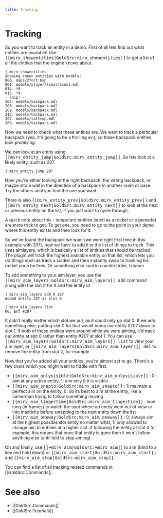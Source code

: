 ```yaml
---
title: Tracking
---
```


# Tracking

So you want to track an entity in a demo. First of all lets find out what entities are available! Use <tt>[[mirv_showentities|GoldSrc:mirv_showentities]]</tt> to get a list of all the entities that the engine knows about.

```
] mirv_showentities
Showing known entities with models:
000. maps/2fort.bsp
001. models/player/scout/scout.mdl
014. *8
015. *9
- snip! -
207. models/backpack.mdl
208. models/backpack.mdl
209. models/backpack.mdl
213. models/backpack.mdl
267. models/caltrop.mdl
268. models/backpack.mdl
```

Now we need to check what these entities are. We want to track a particular backpack (yep, it's going to be a thrilling avi), so these backpack entities look promising.

We can look at an entity using <tt>[[mirv_entity_jump|GoldSrc:mirv_entity_jump]]</tt>. So lets look at a likely entity, such as 207.

```
] mirv_entity_jump 207
```

Now you're either looking at the right backpack, the wrong backpack, or maybe into a wall in the direction of a backpack in another room or base. Try the others until you find the one you want.

There is also <tt>[[mirv_entity_prev|GoldSrc:mirv_entity_prev]]</tt> and <tt>[[mirv_entity_next|GoldSrc:mirv_entity_next]]</TT> to look at the next or previous entity on the list, if you just want to cycle through.

A quick note about this - temporary entities (such as a rocket or a grenade) are more trick to get. To get one, you need to go to the point in your demo where this entity exists and then look for it.

So we've found the backpack we want (we were right first time in this example with 207), now we have to add it to the list of things to track. This uses aimlayers, which is basically a list of entities that should be tracked. The plugin will track the highest available entity on that list, which lets you do things such as track a soldier and then instantly swap to tracking his rocket once he fires. Or something else cool in counterstrike, I dunno.

To add something to your aim layer, you use the <tt>[[mirv_aim_layers|GoldSrc:mirv_aim_layers]] add</tt> command along with the slot # for it and the entity id

```
] mirv_aim_layers add 0 207
Added entity 207 at slot 0

] mirv_aim_layers list
00. Ent #207
```

It didn't really matter which slot we put, as it could only go slot 0. If we add something else, putting slot 0 for that would bump our entity #207 down to slot 1. If both of these entities were around while we were aiming, it'd track our entity at slot 0 rather than entity #207 at slot 1. You can use <tt>[[mirv_aim_layers|GoldSrc:mirv_aim_layers]] list</tt> to view your aim layer, or <tt>[[mirv_aim_layers|GoldSrc:mirv_aim_layers]] del</tt> to remove the entity from slot 2, for example.

Now that you've added all your entities, you're almost set to go. There's a few cvars which you might want to fiddle with first.

* <tt>[[mirv_aim_onlyvisible|GoldSrc:mirv_aim_onlyvisible]]</tt> : 0: aim at any active entity, 1: aim only if it is visible
* <tt>[[mirv_aim_snapto|GoldSrc:mirv_aim_snapto]]</tt> : 1: maintain a perfect aim on the entity, 0: do its best to aim at the entity, like a camerman trying to follow something moving
* <tt>[[mirv_aim_lingertime|GoldSrc:mirv_aim_lingertime]]</tt> : how long (in frames) to watch the spot where an entity went out of view or into inactivity before swapping to the next entity down the list
* <tt>[[mirv_aim_oneway|GoldSrc:mirv_aim_oneway]]</tt> : 0: always aim at the highest possible slot entity no matter what, 1: only allowed to change aim to entities at a higher slot. if following the entity at slot 0 for example, this means that once that entity is gone then it won't follow anything else (until told to stop aiming)

Oh and finally, use <tt>[[+mirv_aim|GoldSrc:+mirv_aim]]</tt> to aim (bind to a key and hold down) or <tt>[[mirv_aim_start|GoldSrc:mirv_aim_start]]</tt> and <tt>[[mirv_aim_stop|GoldSrc:mirv_aim_stop]]</tt>.


You can find a list of all tracking related commands in [[GoldSrc:Commands]].

# See also

* [[GoldSrc:Commands]]
* [[GoldSrc:Tutorials]]